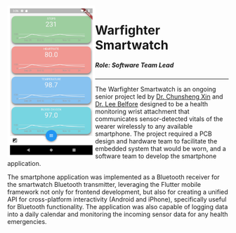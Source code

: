<img style="float: left;" src="/static/projects/smartwatch.png" alt="smartwatch" width="200"/>

# Warfighter Smartwatch

##### Role: Software Team Lead

---

The Warfighter Smartwatch is an ongoing senior project led by [Dr. Chunsheng Xin](https://www.odu.edu/directory/people/c/cxin) and [Dr. Lee Belfore](https://www.odu.edu/directory/people/l/lbelfore) designed to be a health monitoring wrist attachment that communicates sensor-detected vitals of the wearer wirelessly to any available smartphone. The project required a PCB design and hardware team to facilitate the embedded system that would be worn, and a software team to develop the smartphone application. 

The smartphone application was implemented as a Bluetooth receiver for the smartwatch Bluetooth transmitter, leveraging the Flutter mobile framework not only for frontend development, but also for creating a unified API for cross-platform interactivity (Android and iPhone), specifically useful for Bluetooth functionality. The application was also capable of logging data into a daily calendar and monitoring the incoming sensor data for any health emergencies.
